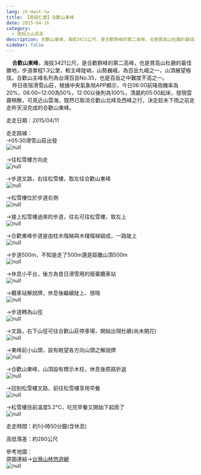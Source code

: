 ```yaml
---
lang: zh-Hant-tw
title: 【南投仁愛】合歡山東峰
date: 2015-04-16
category: 
  - 南投上山走走
description: 合歡山東峰，海拔3421公尺，是合歡群峰的第二高峰，也是賞高山杜鵑的最佳勝地，步道單程1.3公里，較主峰陡峭，山勢巍峨，為百岳九峨之一，山頂展望極佳。合歡山主峰名列為台灣百岳No.35，也是百岳之中難度不高之一。 昨日夜宿滑雪山莊，根據中央氣象局APP顯示，今日06:00前降雨機率為20%，06:00~12:00為50%，12:00以後則為100%，清晨約05:00起床，發現雲霧稍散，可見近山雲海，既然已取消合歡山北峰及西峰之行，決定趁未下雨之前走走昨天沒完成的合歡山東峰。
sidebar: false
---
```


    **合歡山東峰**，海拔3421公尺，是合歡群峰的第二高峰，也是賞高山杜鵑的最佳勝地，步道單程1.3公里，較主峰陡峭，山勢巍峨，為百岳九峨之一，山頂展望極佳。合歡山主峰名列為台灣百岳No.35，也是百岳之中難度不高之一。  
    昨日夜宿滑雪山莊，根據中央氣象局APP顯示，今日06:00前降雨機率為20%，06:00~12:00為50%，12:00以後則為100%，清晨約05:00起床，發現雲霧稍散，可見近山雲海，既然已取消合歡山北峰及西峰之行，決定趁未下雨之前走走昨天沒完成的合歡山東峰。

走走日期：2015/04/11

走走路線：  
→05:30滑雪山莊出發  
![null](image/1079119676_l.jpg)

→往松雪樓方向走  
![null](image/1079119780_l.jpg)

→步道叉路，右往松雪樓，取左往合歡山東峰  
![null](image/1079120443_l.jpg)

→松雪樓位於步道右側  
![null](image/1079120244_l.jpg)

→接上松雪樓過來的步道，往右可往松雪樓，取左上  
![null](image/1079119513_l.jpg)

→合歡東峰步道是由枕木階梯與木棧階梯組成，一路陡上  
![null](image/1079120065_l.jpg)

→步道500m，不知是走了500m還是距離山頂500m  
![null](image/1079120345_l.jpg)

→休息小平台，後方為昔日滑雪用的廢棄纜車站  
![null](image/1079119971_l.jpg)

→纜車站解說牌，休息後繼續陡上、很喘  
![null](image/1079119306_l.jpg)

→步道轉為山徑  
![null](image/1079119871_l.jpg)

→叉路，右下山徑可往合歡山莊停車場，開始出現杜鵑(尚未開花)  
![null](image/1079120447_l.jpg)

→東峰前小山頭，設有眺望各方向山頭之解說牌  
![null](image/1079120449_l.jpg)

→合歡山東峰，山頂設有標示木柱，休息後原路折返  
![null](image/1079120068_l.jpg)

→回到松雪樓叉路，前往松雪樓享用早餐  
![null](image/1079120070_l.jpg)

→松雪樓目前溫度5.2℃，吃完早餐又開始下起雨了  
![null](image/1079120743_l.jpg)

走走時間：約1小時50分鐘(含休息)

高低落差：約280公尺

參考地圖：  
原圖連結→[台灣山林悠遊網](http://recreation.forest.gov.tw/RA/RA_1_1.aspx?RA_ID=0300004)  
![null](image/1079120749_l.jpg)